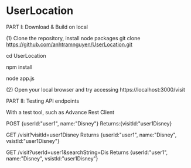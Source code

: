 # UserLocation
PART I: Download & Build on local

(1) Clone the repository, install node packages 
git clone https://github.com/anhtramnguyen/UserLocation.git

cd UserLocation

npm install

node app.js

(2) Open your local browser and try accessing
https://localhost:3000/visit

PART II: Testing API endpoints

With a test tool, such as Advance Rest Client

POST {userId:"user1", name:"Disney"}
Returns:{visitId:"user1Disney<somenumber>}

GET /visit?visitId=user1Disney<somenumber>
Returns {userId:"user1", name:"Disney", vsistId:"user1Disney<somenumber>"}

GET /visit?userId=user1&searchString=Dis
Returns {userId:"user1", name:"Disney", vsistId:"user1Disney<somenumber>"}
